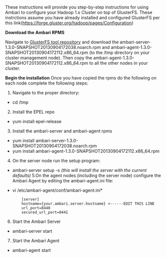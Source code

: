These instructions will provide you step-by-step instructions for using Ambari to configure your Hadoop 1.x Cluster on top of GlusterFS.
These instrctions assume you have already installed and configured GlusterFS per this link(https://forge.gluster.org/hadoop/pages/Configuration)

**Download the Ambari RPMS**

Navigate to [GlusterFS tool repository](http://hadoop.apache.org/releases.html#Download) and download the ambari-server-1.3.0-SNAPSHOT20130904172038.noarch.rpm and  ambari-agent-1.3.0-SNAPSHOT20130904172112.x86_64.rpm (to the /tmp directory on your cluster management node). Then copy the ambari-agent-1.3.0-SNAPSHOT20130904172112.x86_64.rpm to all the other nodes in your cluster.

**Begin the installation**
Once you have copied the rpms do the following on each node complete the following steps:
1. Navigate to the proper directory:
* cd /tmp
2. Install the EPEL repo
* yum install epel-release
3. Install the ambari-server and ambari-agent rpms
* yum install ambari-server-1.3.0-SNAPSHOT20130904172038.noarch.rpm
* yum install ambari-agent-1.3.0-SNAPSHOT20130904172112.x86_64.rpm
4. On the server node run the setup program:
* ambari-server setup -s _(this will install the server with the current defaults)_
5.On the agent nodes (including the server node) configure the Ambari Agent by editing the ambari-agent.ini file:

* vi  /etc/ambari-agent/conf/ambari-agent.ini* 
                                    
          [server]
          hostname={your.ambari.server.hostname} <------EDIT THIS LINE
          url_port=8440
          secured_url_port=8441
 
6. Start the Ambari Server
* ambari-server start
7. Start the Ambari Agent
* ambari-agent start
